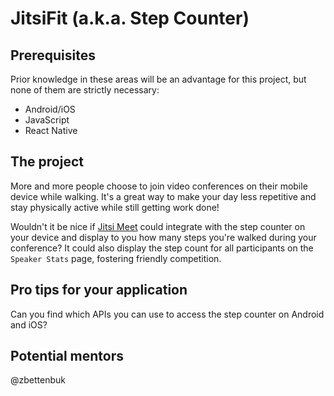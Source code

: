 # JitsiFit (a.k.a. Step Counter)

## Prerequisites
Prior knowledge in these areas will be an advantage for this project, but none of them
are strictly necessary:

* Android/iOS
* JavaScript
* React Native

## The project
More and more people choose to join video conferences on their mobile device
while walking. It's a great way to make your day less repetitive and stay
physically active while still getting work done!

Wouldn't it be nice if [Jitsi Meet](https://github.com/jitsi/jitsi-meet) could integrate
with the step counter on your device and display to you how many steps you're walked during
your conference? It could also display the step count for all participants on
the `Speaker Stats` page, fostering friendly competition.

## Pro tips for your application
Can you find which APIs you can use to access the step counter on Android and iOS?

## Potential mentors
@zbettenbuk
